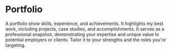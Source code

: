 # Portfolio
A portfolio show skills, experience, and achievements. It highlights my best work, including projects, case studies, and accomplishments. It serves as a professional snapshot, demonstrating your expertise and unique value to potential employers or clients. Tailor it to your strengths and the roles you're targeting.
